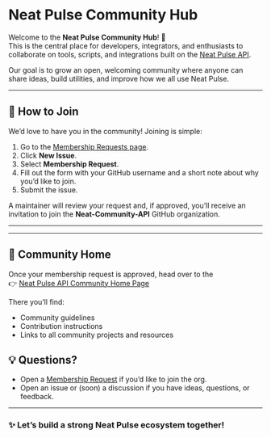 # Neat Pulse Community Hub

Welcome to the **Neat Pulse Community Hub**! 🎉  
This is the central place for developers, integrators, and enthusiasts to collaborate on tools, scripts, and integrations built on the [Neat Pulse API](https://neat.no/pulse/).

Our goal is to grow an open, welcoming community where anyone can share ideas, build utilities, and improve how we all use Neat Pulse.

---

## 🚀 How to Join

We’d love to have you in the community! Joining is simple:

1. Go to the [Membership Requests page](https://github.com/Neat-Community-API/membership-requests/issues).
2. Click **New Issue**.
3. Select **Membership Request**.
4. Fill out the form with your GitHub username and a short note about why you’d like to join.
5. Submit the issue.

A maintainer will review your request and, if approved, you’ll receive an invitation to join the **Neat-Community-API** GitHub organization.

---

---

## 🔗 Community Home

Once your membership request is approved, head over to the  
👉 [Neat Pulse API Community Home Page](https://github.com/Neat-Community-API/.github/blob/main/profile/README.md)  

There you’ll find:
- Community guidelines  
- Contribution instructions  
- Links to all community projects and resources

## 💡 Questions?

- Open a [Membership Request](https://github.com/Neat-Community-API/membership-requests/issues/new/choose) if you’d like to join the org.  
- Open an issue or (soon) a discussion if you have ideas, questions, or feedback.  

---

### ✨ Let’s build a strong Neat Pulse ecosystem together!
